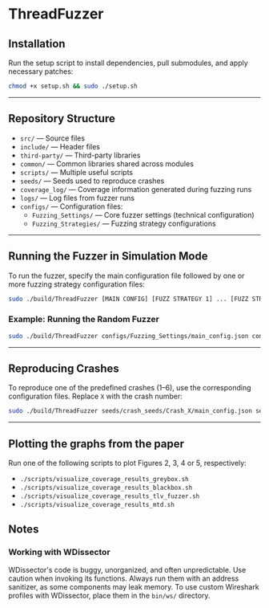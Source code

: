 # ThreadFuzzer

## Installation

Run the setup script to install dependencies, pull submodules, and apply necessary patches:

```bash
chmod +x setup.sh && sudo ./setup.sh
```

---

## Repository Structure

- `src/` — Source files
- `include/` — Header files
- `third-party/` — Third-party libraries
- `common/` — Common libraries shared across modules
- `scripts/` — Multiple useful scripts
- `seeds/` — Seeds used to reproduce crashes
- `coverage_log/` — Coverage information generated during fuzzing runs
- `logs/` — Log files from fuzzer runs
- `configs/` — Configuration files:
  - `Fuzzing_Settings/` — Core fuzzer settings (technical configuration)
  - `Fuzzing_Strategies/` — Fuzzing strategy configurations

---

## Running the Fuzzer in Simulation Mode

To run the fuzzer, specify the main configuration file followed by one or more fuzzing strategy configuration files:

```bash
sudo ./build/ThreadFuzzer [MAIN CONFIG] [FUZZ STRATEGY 1] ... [FUZZ STRATEGY N]
```

### Example: Running the Random Fuzzer

```bash
sudo ./build/ThreadFuzzer configs/Fuzzing_Settings/main_config.json configs/Fuzzing_Strategies/random_config.json
```

---

## Reproducing Crashes

To reproduce one of the predefined crashes (1–6), use the corresponding configuration files. Replace `X` with the crash number:

```bash
sudo ./build/ThreadFuzzer seeds/crash_seeds/Crash_X/main_config.json seeds/crash_seeds/Crash_X/none_config.json
```

---

## Plotting the graphs from the paper
Run one of the following scripts to plot Figures 2, 3, 4 or 5, respectively:

- `./scripts/visualize_coverage_results_greybox.sh`
- `./scripts/visualize_coverage_results_blackbox.sh`
- `./scripts/visualize_coverage_results_tlv_fuzzer.sh`
- `./scripts/visualize_coverage_results_mtd.sh`


## Notes

### Working with WDissector

WDissector's code is buggy, unorganized, and often unpredictable. Use caution when invoking its functions. Always run them with an address sanitizer, as some components may leak memory.
To use custom Wireshark profiles with WDissector, place them in the `bin/ws/` directory.